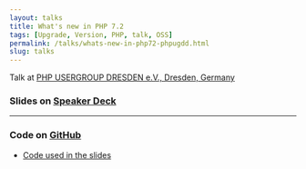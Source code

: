 ```yaml
---
layout: talks
title: What's new in PHP 7.2
tags: [Upgrade, Version, PHP, talk, OSS]
permalink: /talks/whats-new-in-php72-phpugdd.html
slug: talks
--- 
```

 
Talk at [PHP USERGROUP DRESDEN e.V., Dresden, Germany](http://phpug-dresden.org) 
  
### Slides on [Speaker Deck](https://speakerdeck.com/hollodotme)

<script async class="speakerdeck-embed" data-id="466e0ecc641342ea89766698c253e10f" data-ratio="1.77777777777778" src="//speakerdeck.com/assets/embed.js"></script>

---

### Code on [GitHub](https://github.com/hollodotme)

* [Code used in the slides](https://github.com/hollodotme/talk-preps/tree/master/whats-new-in-php72)
